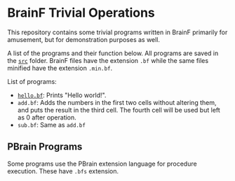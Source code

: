 # BrainF Trivial Operations
This repository contains some trivial programs written in BrainF primarily for amusement, but for demonstration purposes as well.

A list of the programs and their function below. All programs are saved in the [`src`](./src) folder. BrainF files have the extension `.bf` while the same files minified have the extension `.min.bf`.

List of programs:
- [`hello.bf`](./hello.bf): Prints "Hello world!".
- `add.bf`: Adds the numbers in the first two cells without altering them, and puts the result in the third cell. The fourth cell will be used but left as 0 after operation.
- `sub.bf`: Same as `add.bf`

## PBrain Programs
Some programs use the PBrain extension language for procedure execution. These have `.bfs` extension.
